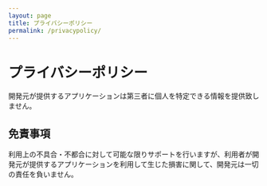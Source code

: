 ```yaml
---
layout: page
title: プライバシーポリシー
permalink: /privacypolicy/
---
```


# プライバシーポリシー

開発元が提供するアプリケーションは第三者に個人を特定できる情報を提供致しません。

## 免責事項

利用上の不具合・不都合に対して可能な限りサポートを行いますが、利用者が開発元が提供するアプリケーションを利用して生じた損害に関して、開発元は一切の責任を負いません。
